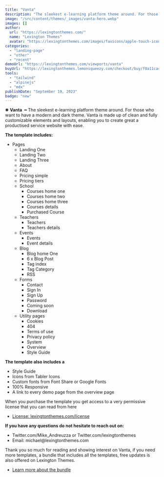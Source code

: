 ```yaml
---
title: "Vanta"
description: "The sleekest e-learning platform theme around. For those who want to have a modern and dark theme."
image: "/src/content/themes/_images/vanta-hero.webp"
images: []
author:
  url: "https://lexingtonthemes.com/"
  name: "Lexington Themes"
  avatar: "https://lexingtonthemes.com/images/favicons/apple-touch-icon.png"
categories:
  - "landing-page"
  - "other"
  - "recent"
demoUrl: "https://lexingtonthemes.com/viewports/vanta"
buyUrl: "https://lexingtonthemes.lemonsqueezy.com/checkout/buy/f0a11cac-e5c4-4cee-9a11-631749fd6647"
tools:
  - "tailwind"
  - "alpinejs"
  - "mdx"
publishDate: "September 19, 2023"
badge: "new"
---
```


<p>✺&nbsp;<strong>Vanta </strong>&nbsp;━&nbsp;The sleekest e-learning platform theme around. For those who want to have a modern and dark theme. Vanta is made up of clean and fully customizable elements and layouts, enabling you to create great a productised service website with ease.

</p>
<p><strong>The template includes:</strong></p>

<ul>
  <li>Pages
    <ul>
      <li>Landing One</li>
      <li>Landing Two</li>
      <li>Landing Three</li>
      <li>About</li>
      <li>FAQ</li>
      <li>Pricing simple</li>
      <li>Pricing tiers</li>
      <li>School
        <ul>
          <li>Courses home one</li>
          <li>Courses home two</li>
          <li>Courses home three</li>
          <li>Courses details</li>
          <li>Purchased Course</li>
        </ul>
      </li>
      <li>Teachers
        <ul>
          <li>Teachers</li>
          <li>Teachers details</li>
        </ul>
      </li>
      <li>Events
        <ul>
          <li>Events</li>
          <li>Event details</li>
        </ul>
      </li>
      <li>Blog
        <ul>
          <li>Blog home One</li>
          <li>6 x Blog Post</li>
          <li>Tag index</li>
          <li>Tag Category</li>
          <li>RSS</li>
        </ul>
      </li>
      <li>Forms
        <ul>
          <li>Contact</li>
          <li>Sign In</li>
          <li>Sign Up</li>
          <li>Password</li>
          <li>Coming soon</li>
          <li>Download</li>
        </ul>
      </li>
      <li>Utility pages
        <ul>
          <li>Cookies</li>
          <li>404</li>
          <li>Terms of use</li>
          <li>Privacy policy</li>
          <li>System</li>
          <li>Overview</li>
          <li>Style Guide</li>
        </ul>
      </li>
    </ul>
  </li>
</ul>

<p><strong>The template also includes a</strong></p>
<ul>
  <li>Style Guide</li>
  <li>Icons from Tabler Icons</li>
  <li>Custom fonts from Font Share or Google Fonts</li>
  <li>100%&nbsp;Responsive</li>
  <li>A link to every demo page from the overview page</li>
</ul>
<p>When you purchase the template you get access to a very permissive license that you can read from here</p>
<ul>
  <li><a href="https://lexingtonthemes.com/license/" rel="noopener noreferrer" target="_blank">License: lexingtonthemes.com/license</a></li>
</ul>
<p><strong>If you have any questions do not hesitate to reach out on:</strong></p>
<ul>
  <li>Twitter.com/Mike_Andreuzza or&nbsp;Twitter.com/lexingtonthemes</li>
  <li>Email: michael@lexingtonthemes.com</li>
</ul>
<p>Thank you so much for reading and showing interest on Vanta, if you need more templates, a bundle that includes all the templates, free updates is also offered on Lexington Themes.&nbsp;</p>
<ul>
  <li><a href="https://lexingtonthemes.com/pricing/" rel="noopener noreferrer" target="_blank">Learn more about the bundle</a></li>
</ul>

